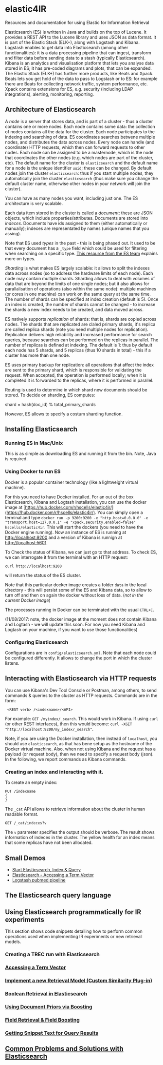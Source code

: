 # elastic4IR
Resources and documentation for using Elastic for Information Retrieval

Elasticsearch (ES) is written in Java and builds on the top of Lucene. It provides a REST API to the Lucene library and uses JSON as data format. It is part of the Elastic Stack (ELK+), along with Logstash and Kibana. Logstash enables to get data into Elasticsearch (among other functionalities): it is a data processing pipeline that can ingest, transform and filter data before sending data to a stash (typically Elasticsearch). Kibana is an analytics and visualisation platform that lets you analyse data stored in ES; it has pre-coded diagrams and plots, that can be expanded. The Elastic Stack (ELK+) has further more products, like Beats and Xpack. Beats lets you get hold of the data to pass to Logstash or to ES: for example there are Beats for collecting network traffic, system performance, etc. Xpack contains extensions for ES, e.g. security (including LDAP integrations), alerting, monitoring, reporting. 

## Architecture of Elasticsearch
A *node* is a server that stores data, and is part of a cluster - thus a cluster contains one or more nodes. Each node contains some data: the collection of nodes contains all the data for the cluster. Each node participates to the indexing and searching of data. ES coordinates searches betwene multiple nodes, and distributes the data across nodes. Every node can handle (and coordinate) HTTP requests, which then can forward requests to other nodes. Each node can be assigned to be a masternode, which is the node that coordinates the other nodes (e.g. which nodes are part of the cluster, etc). The default name for the cluster is `elasticsearch` and the default name for a node is the unique identifier `uuid`; these can be changed. By default nodes join the cluster `elasticsearch`: thus if you start multiple nodes, they automatically join the cluster `elasticsearch` (thus make sure you change the default cluster name, otherwise other nodes in your network will join the cluster).

You can have as many nodes you want, including just one. The ES architecture is very scalable.

Each data item stored in the cluster is called a *document*: these are JSON objects, which include properties/attributes. Documents are stored into *indeces*. Documents have ids assigned to them (either automatically or manually); indeces are representated by names (unique names that you assing). 

Note that ES used *types* in the past - this is being phased out. It used to be that every document has a `_type` field which could be used for filtering when searching on a specific type. [This resource from the ES team](https://www.elastic.co/blog/index-vs-type) explains more on types.

*Sharding* is what makes ES largely scalable: it allows to split the indexes data across nodes (so to address the hardware limits of each node). Each node may contain multiple shards. Sharding allows to deal with volumes of data that are beyond the limits of one single nodes; but it also allows for parallalisation of operations (also within the same node): multiple machines (or cores in one machine) can work on the same query at the same time. The number of shards can be specified at index creation (default is 5). Once an index is created, the number of shards cannot be changed - to increase the shards a new index needs to be created, and data moved across.

ES natively supports *replication* of shards: that is, shards are copied across nodes. The shards that are replicated are claled primary shards, it's replica are called replica shards (note you need multiple nodes for replication). Replication delivers high reliability and increased performance for search queries, because searches can be performed on the replicas in parallel. The number of replicas is defined at indexing. The default is 1: thus by default each node has 5 shards, and 5 replicas (thus 10 shards in total) - this if a cluster has more than one node. 

ES uses primary backup for replication: all operations that affect the index are sent to the primary shard, which is responsible for validating the request. When accepted, the operation is performed locally; when it is completed it is forwarded to the replicas, where it is performed in parallel.

Routing is used to determine in which shard new documents should be stored. To decide on sharding, ES computes:

shard = hash(doc_id) % total_primary_shards

However, ES allows to specify a costum sharding function.



## Installing Elasticsearch 

### Running ES in Mac/Unix

This is as simple as downloading ES and running it from the bin. Note, Java is required.


### Using Docker to run ES

Docker is a popular container technology (like a lightweight virtual machine). 

For this you need to have Docker installed. For an out of the box Elasticsearch, Kibana and Logtash installation, you can use the docker image at [https://hub.docker.com/r/hscells/elastic4ir/](https://hub.docker.com/r/hscells/elastic4ir/). You can simply open a terminal and type `docker run -p 9200:9200 -e "http.host=0.0.0.0" -e "transport.host=127.0.0.1" -e "xpack.security.enabled=false" hscells/elastic4ir`. This will start the dockers (you need to have the Docker engine running). Now an instance of ES is running at [http://localhost:9200](http://localhost:9200) and a version of Kibana is runnign at [http://localhost:5601](http://localhost:5601).

To Check the status of Kibana, we can just go to that address. To check ES, we can interrogate it from the terminal with an HTTP request:

```curl http://localhost:9200```

will return the status of the ES cluster.

Note that this particular docker image creates a folder `data` in the local directory - this will persist some of the ES and Kibana data, so to allow to turn off and then on again the docker without loss of data. (*not in the current Docker image*)

The processes running in Docker can be terminated with the usual `CTRL+C`. 

(11/08/2017: note, the docker image at the moment does not contain Kibana and Logtash - we will update this soon. For now you need Kibana and Logtash on your machine, if you want to use those functionalities)

### Configuring Elasticsearch

Configurations are in `config/elasticsearch.yml`. Note that each node could be configured differently.
It allows to change the port in which the cluster listens. 


## Interacting with Elasticsearch via HTTP requests

You can use Kibana's Dev Tool Console or Postman, among others, to send commands & queries to the cluster as HTTP requests.
Commands are in the form:

``` <REST verb> /<indexname>/<API>```

For example: `GET /myindex/_search`. This would work in Kibana. If using `curl` (or other REST interfaces), then this would become: `curl -XGET "http://localhost:9200/my_index/_search"`.

Note, if you are using the Docker installation, then instead of `localhost`, you should use `elasticsearch`, as that has bene setup as the hostname of the Docker virtual machine.
Also, when not using Kibana and the request has a payload (or request body), then we need to specify a request body (json).
In the following, we report commands as Kibana commands.

### Creating an index and interacting with it.

To create an empty index:

```
PUT /indexname
{
}
```

The `_cat` API allows to retrieve information about the cluster in human readable format.

```
GET /_cat/indeces?v
```

The `v` parameter specifies the output should be verbose. The result shows information of indeces in the cluster.
The yellow health for an index means that some replicas have not been allocated.

## Small Demos

 - [Start Elasticsearch, Index & Query](https://gist.github.com/hscells/774e112d14e3f249e8960d7147d61353)
 - [Elasticsearch - Accessing a Term Vector](https://gist.github.com/hscells/4d52456b000220fd2fcf2b480c125052)
 - [Logstash pubmed pipeline](https://gist.github.com/hscells/f08be357aec1757b231031dead3eba35)

## The Elasticsearch query language

## Using Elasticsearch programmatically for IR experiments

This section shows code snippets detailing how to perform common operations used when implementing IR experiments or new retrieval models.

### Creating a TREC run with Elasticsearch

### [Accessing a Term Vector](https://github.com/ielab/elastic4IR/blob/master/term_vector/Accessing%20a%20Term%20Vector.ipynb)

### [Implement a new Retrieval Model (Custom Similarity Plug-in)](https://github.com/ielab/elastic4IR/blob/master/custom_scoring)

### [Boolean Retrieval in Elasticsearch](https://github.com/ielab/elastic4IR/blob/master/boolean_retrieval/Boolean%20Retrieval.ipynb)

### [Using Document Priors via Boosting](https://github.com/ielab/elastic4IR/blob/master/document_prior)

### [Field Retrieval & Field Boosting](https://github.com/ielab/elastic4IR/tree/master/field_retrieval)

### [Getting Snippet Text for Query Results](https://github.com/ielab/elastic4IR/tree/master/snippets)


## [Common Problems and Solutions with Elasticsearch](https://github.com/ielab/elastic4IR/tree/master/faq)

